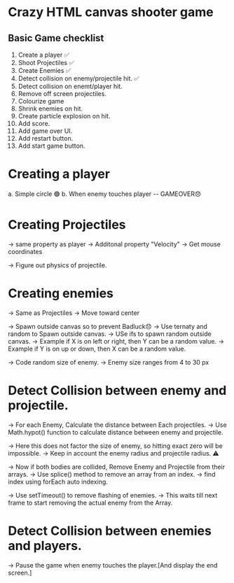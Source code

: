 # Crazy HTML canvas shooter game

## Basic Game checklist
1. Create a player ✅
2. Shoot Projectiles ✅
3. Create Enemies ✅
4. Detect collision on enemy/projectile hit. ✅
5. Detect collision on enemt/player hit.
6. Remove off screen projectiles.
7. Colourize game
8. Shrink enemies on hit.
9. Create particle explosion on hit.
10. Add score.
11. Add game over UI.
12. Add restart button.
13. Add start game button.

# Creating a player
a. Simple circle 🟢
b. When enemy touches player -- GAMEOVER😞

# Creating Projectiles
-> same property as player
-> Additonal property "Velocity"
-> Get mouse coordinates 

-> Figure out physics of projectile.

# Creating enemies
-> Same as Projectiles
-> Move toward center 

-> Spawn outside canvas so to prevent Badluck😞
-> Use ternaty and random to Spawn outside canvas.
-> USe ifs to spawn random outside canvas.
-> Example if X is on left or right, then Y can be a random value.
-> Example if Y is on up or down, then X can be a random value.

-> Code random size of enemy.
-> Enemy size ranges from 4 to 30 px

# Detect Collision between enemy and projectile.
-> For each Enemy, Calculate the distance between Each projectiles.
-> Use Math.hypot() function to calculate distance between enemy and projectile.

-> Here this does not factor the size of enemy, so hitting exact zero will be impossible.
-> Keep in account the enemy radius and projectile radius. ⚠️

-> Now if both bodies are collided, Remove Enemy and Projectile from their arrays.
-> Use splice() method to remove an array from an index.
-> find index using forEach auto indexing.

-> Use setTimeout() to remove flashing of enemies.
-> This waits till next frame to start removing the actual enemy from the Array. 

# Detect Collision between enemies and players.
-> Pause the game when enemy touches the player.[And display the end screen.]
